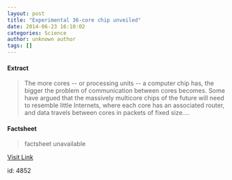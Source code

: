 ```yaml
---
layout: post
title: "Experimental 36-core chip unveiled"
date: 2014-06-23 16:10:02
categories: Science
author: unknown author
tags: []
---
```



#### Extract
>The more cores -- or processing units -- a computer chip has, the bigger the problem of communication between cores becomes. Some have argued that the massively multicore chips of the future will need to resemble little Internets, where each core has an associated router, and data travels between cores in packets of fixed size....

#### Factsheet
>factsheet unavailable

[Visit Link](http://feeds.sciencedaily.com/~r/sciencedaily/~3/ahgZFLMTVYo/140623121002.htm)

id:    4852
